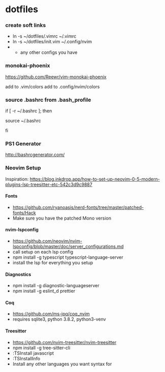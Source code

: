 # dotfiles

### create soft links

- ln -s ~/dotfiles/.vimrc ~/.vimrc
- ln -s ~/dotfiles/init.vim ~/.config/nvim
- - any other configs you have

### monokai-phoenix

https://github.com/Reewr/vim-monokai-phoenix

add to .vim/colors
add to .config/nvim/colors

### source .bashrc from .bash_profile

if [ -r ~/.bashrc ]; then

source ~/.bashrc

fi

### PS1 Generator

http://bashrcgenerator.com/

### Neovim Setup

Inspiration: https://blog.inkdrop.app/how-to-set-up-neovim-0-5-modern-plugins-lsp-treesitter-etc-542c3d9c9887

#### Fonts

- https://github.com/ryanoasis/nerd-fonts/tree/master/patched-fonts/Hack
- Make sure you have the patched Mono version

#### nvim-lspconfig

- https://github.com/neovim/nvim-lspconfig/blob/master/doc/server_configurations.md
- call setup on each lsp config
- npm install -g typescript typescript-language-server
- install the lsp for everything you setup

#### Diagnostics

- npm install -g diagnostic-languageserver
- npm install -g eslint_d prettier

#### Coq

- https://github.com/ms-jpq/coq_nvim
- requires sqlite3, python 3.8.2, python3-venv

#### Treesitter

- https://github.com/nvim-treesitter/nvim-treesitter
- npm install -g tree-sitter-cli
- :TSInstall javascript
- :TSInstallInfo
- Install any other languages you want syntax for
